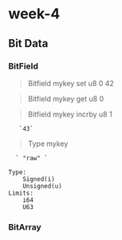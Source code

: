 # week-4

## Bit Data

### BitField

  > Bitfield mykey set u8 0 42

  > Bitfield mykey get u8 0

  > Bitfield mykey incrby u8 1

       `43`

  > Type mykey

      ` "raw" `

```
Type:
	Signed(i)
	Unsigned(u)
Limits:
	i64
	U63
```

### BitArray
